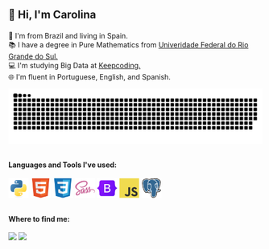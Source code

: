 <h2 style="border-bottom: none"> 👋 Hi, I'm Carolina <p></p></h2>


📍 I'm from Brazil and living in Spain.<br />
📚 I have a degree in Pure Mathematics from <a href="http://www.ufrgs.br/ufrgs/inicial">Univeridade Federal do Rio Grande do Sul. </a> <br />
💻 I'm studying Big Data at <a href="https://keepcoding.io/">Keepcoding. </a> <br />
🌐 I'm fluent in Portuguese, English, and Spanish.

  ![Snake animation](https://github.com/Yumi-Namie/Yumi-Namie/blob/output/github-contribution-grid-snake.svg)

<h2></h2>
<h4>Languages and Tools I've used: </h4>
 <div>
<img src="https://raw.githubusercontent.com/devicons/devicon/master/icons/python/python-original.svg" alt="python" width="40" height="40"/>
<img src="https://github.com/devicons/devicon/blob/master/icons/html5/html5-original.svg" alt="html" width="40" height="40" />
<img src="https://github.com/devicons/devicon/blob/master/icons/css3/css3-original.svg" alt="css" width="40" height="40" />
<img src="https://github.com/devicons/devicon/blob/master/icons/sass/sass-original.svg" alt="sass" width="40" height="40" />
<img src="https://github.com/devicons/devicon/blob/master/icons/bootstrap/bootstrap-original.svg" alt="bootstrap" width="40" height="40"/>
<img src="https://github.com/devicons/devicon/blob/master/icons/javascript/javascript-original.svg" alt="javascrpit" widht="40" height="40" />
<img src="https://github.com/devicons/devicon/blob/master/icons/postgresql/postgresql-original.svg" alt="postgresql" width="40" height="40" />
 </div>
 
 <h2></h2>  
   <h4>  Where to find me: </h4>
 <div>
  <a href="mailto:cgraciolli@gmail.com"><img src="https://img.shields.io/badge/Gmail-D14836?style=for-the-badge&logo=gmail&logoColor=white" target="_blank"></a>
  <a href="www.linkedin.com/in/carolina-graciolli-siqueira" target="_blank"><img src="https://img.shields.io/badge/LinkedIn-0077B5?style=for-the-badge&logo=linkedin&logoColor=white"></a>
  </div>
  
 
